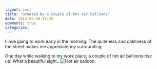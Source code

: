 ```yaml
---
layout: post
title: "Greeted by a couple of hot air balloons"
date: 2013-06-30 17:55
comments: true
categories: 
---
```


I love going to work early in the morning. The quiteness and calmness of the street makes me appreciate my surrounding.

One day while walking to my work place, a couple of hot air balloons rise up! What a beautiful sight..
<img src="http://farm8.staticflickr.com/7314/9090324734_89a6a17dab_o.jpg" alt="Hot air balloon" />